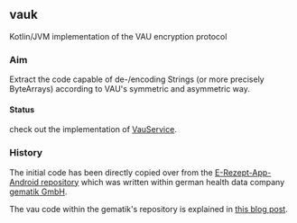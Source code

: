 ## vauk

Kotlin/JVM implementation of the VAU encryption protocol

### Aim

Extract the code capable of de-/encoding Strings (or more precisely ByteArrays) according to VAU's symmetric and asymmetric way.

#### Status

check out the implementation of [VauService](https://github.com/simon-void/vauk/blob/master/src/main/kotlin/VauService.kt).

### History

The initial code has been directly copied over from the [E-Rezept-App-Android repository](https://github.com/gematik/E-Rezept-App-Android/tree/master/common/src/commonMain/kotlin/de/gematik/ti/erp/app/vau)
which was written within german health data company [gematik GmbH](https://www.gematik.de/).

The vau code within the gematik's repository is explained in [this blog post](https://code.gematik.de/tech/2022/10/12/ecies-vau.html).